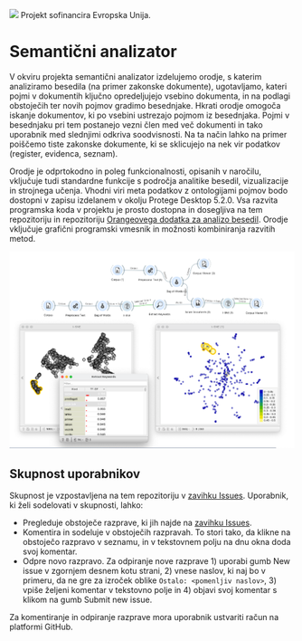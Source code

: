 ![](meetings/logos.png)
Projekt sofinancira Evropska Unija.

# Semantični analizator

V okviru projekta semantični analizator izdelujemo orodje, s katerim analiziramo besedila (na primer
zakonske dokumente), ugotavljamo, kateri pojmi v dokumentih ključno opredeljujejo vsebino
dokumenta, in na podlagi obstoječih ter novih pojmov gradimo besednjake. Hkrati orodje omogoča
iskanje dokumentov, ki po vsebini ustrezajo pojmom iz besednjaka. Pojmi v besednjaku pri tem
postanejo vezni člen med več dokumenti in tako uporabnik med slednjimi odkriva soodvisnosti. Na ta
način lahko na primer poiščemo tiste zakonske dokumente, ki se sklicujejo na nek vir podatkov (register,
evidenca, seznam).

Orodje je odprtokodno in poleg funkcionalnosti, opisanih v naročilu, vključuje tudi
standardne funkcije s področja analitike besedil, vizualizacije in strojnega učenja. Vhodni viri meta
podatkov z ontologijami pojmov bodo dostopni v zapisu izdelanem v okolju Protege Desktop 5.2.0. 
Vsa razvita programska koda v projektu je prosto
dostopna in dosegljiva na tem repozitoriju in repozitoriju [Orangeovega dodatka za analizo besedil](https://github.com/biolab/orange3-text). 
Orodje vključuje grafični programski vmesnik in
možnosti kombiniranja razvitih metod.


![](example-workflow.png)

## Skupnost uporabnikov

Skupnost je vzpostavljena na tem repozitoriju v [zavihku Issues](https://github.com/biolab/text-semantics/issues). Uporabnik, ki želi sodelovati v skupnosti, lahko:

- Pregleduje obstoječe razprave, ki jih najde na [zavihku Issues](https://github.com/biolab/text-semantics/issues).
- Komentira in sodeluje v obstoječih razpravah. To stori tako, da klikne na obstoječo 
  razpravo v seznamu, in v tekstovnem polju na dnu okna doda svoj komentar. 
- Odpre novo razpravo. Za odpiranje nove razprave 1) uporabi gumb New issue v zgornjem 
  desnem kotu strani, 2) vnese naslov, ki naj bo v primeru, da ne gre za izroček oblike
  `Ostalo: <pomenljiv naslov>`, 3) vpiše željeni komentar v tekstovno polje in 4) 
  objavi svoj komentar s klikom na gumb Submit new issue.

Za komentiranje in odpiranje razprave mora uporabnik ustvariti račun na platformi GitHub.


